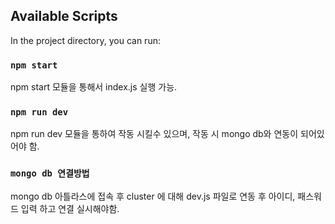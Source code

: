 

## Available Scripts

In the project directory, you can run:

### `npm start`
 npm start 모듈을 통해서 index.js 실행 가능.

### `npm run dev`
 npm run dev 모듈을 통하여 작동 시킬수 있으며, 작동 시 mongo db와 연동이 되어있어야 함. 

 ### `mongo db 연결방법`
 mongo db 아틀라스에 접속 후 cluster 에 대해 dev.js 파일로 연동 후 아이디, 패스워드 입력 하고 연결 실시해야함.